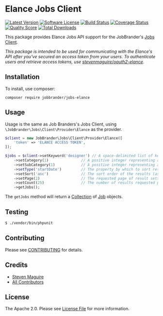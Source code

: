 # Elance Jobs Client

[![Latest Version](https://img.shields.io/github/release/JobBrander/jobs-elance.svg?style=flat-square)](https://github.com/JobBrander/jobs-elance/releases)
[![Software License](https://img.shields.io/badge/license-APACHE%202.0-brightgreen.svg?style=flat-square)](LICENSE.md)
[![Build Status](https://img.shields.io/travis/JobBrander/jobs-elance/master.svg?style=flat-square&1)](https://travis-ci.org/JobBrander/jobs-elance)
[![Coverage Status](https://img.shields.io/scrutinizer/coverage/g/JobBrander/jobs-elance.svg?style=flat-square)](https://scrutinizer-ci.com/g/JobBrander/jobs-elance/code-structure)
[![Quality Score](https://img.shields.io/scrutinizer/g/JobBrander/jobs-elance.svg?style=flat-square)](https://scrutinizer-ci.com/g/JobBrander/jobs-elance)
[![Total Downloads](https://img.shields.io/packagist/dt/jobbrander/jobs-elance.svg?style=flat-square)](https://packagist.org/packages/jobbrander/jobs-elance)

This package provides Elance Jobs API support for the JobBrander's [Jobs Client](https://github.com/JobBrander/jobs-common).

*This package is intended to be used for communicating with the Elance's API after you've secured an access token from your users. To authenticate users and retrieve access tokens, use [stevenmaguire/oauth2-elance](https://github.com/stevenmaguire/oauth2-elance).*

## Installation

To install, use composer:

```
composer require jobbrander/jobs-elance
```

## Usage

Usage is the same as Job Branders's Jobs Client, using `\JobBrander\Jobs\Client\Provider\Elance` as the provider.

```php
$client = new JobBrander\Jobs\Client\Provider\Elance([
    'token' => 'ELANCE ACCESS TOKEN',
]);

$jobs = $client->setKeyword('designer') // A space-delimited list of keywords to search. If omitted, search returns a list of all jobs.
    ->setCategory(1)               // A positive integer representing a category ID that restricts search results to jobs in the specified category. A list of valid category IDs and associated names is available through the categories method. If the value of catFilter does not correspond to an existing category ID, the method returns an empty result set.
    ->setSubCategory(1)            // A positive integer representing a subcategory ID that restricts search results to jobs in the specified subcategory. A list of valid subcategory IDs and associated names is available through the categories method. If the value of subcatFilter does not correspond to an existing category ID, the method returns an empty result set.
    ->setType('startDate')         // The property by which to sort results. Valid values are: budget, numProposals, startDate, endDate
    ->setSort('asc')               // The sort order of the results (ascending or descending). If this value is specified without sortCol, it is ignored. Valid values are: asc, desc; The default is desc.
    ->setPage(2)                   // The requested page of result sets, numbered beginning from 1. Default is 1. If this number exceeds the value of the response property totalPages, the response will contain zero results.
    ->setCount(25)                 // The number of results requested per page. The default is 20. If more than 25 are requested, only 25 results are included in the response.
    ->getJobs();
```

The `getJobs` method will return a [Collection](https://github.com/JobBrander/jobs-common/blob/master/src/Collection.php) of [Job](https://github.com/JobBrander/jobs-common/blob/master/src/Job.php) objects.

## Testing

``` bash
$ ./vendor/bin/phpunit
```

## Contributing

Please see [CONTRIBUTING](https://github.com/jobbrander/jobs-elance/blob/master/CONTRIBUTING.md) for details.


## Credits

- [Steven Maguire](https://github.com/stevenmaguire)
- [All Contributors](https://github.com/jobbrander/jobs-elance/contributors)


## License

The Apache 2.0. Please see [License File](https://github.com/jobbrander/jobs-elance/blob/master/LICENSE) for more information.
